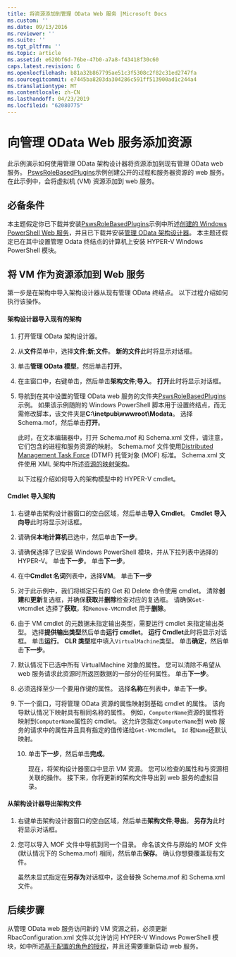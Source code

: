 ```yaml
---
title: 将资源添加到管理 OData Web 服务 |Microsoft Docs
ms.custom: ''
ms.date: 09/13/2016
ms.reviewer: ''
ms.suite: ''
ms.tgt_pltfrm: ''
ms.topic: article
ms.assetid: e620bf6d-76be-47b0-a7a8-f43418f30c60
caps.latest.revision: 6
ms.openlocfilehash: b81a32b867795ae51c3f5308c2f82c31ed2747fa
ms.sourcegitcommit: e7445ba8203da304286c591ff513900ad1c244a4
ms.translationtype: MT
ms.contentlocale: zh-CN
ms.lasthandoff: 04/23/2019
ms.locfileid: "62080775"
---
```

# <a name="adding-resources-to-a-management-odata-web-service"></a>向管理 OData Web 服务添加资源

此示例演示如何使用管理 OData 架构设计器将资源添加到现有管理 OData web 服务。 [PswsRoleBasedPlugins](https://code.msdn.microsoft.com:443/windowsdesktop/PswsRoleBasedPlugins-9c79b75a)示例创建公开的过程和服务器资源的 web 服务。 在此示例中，会将虚拟机 (VM) 资源添加到 web 服务。

## <a name="prerequisites"></a>必备条件

本主题假定你已下载并安装[PswsRoleBasedPlugins](https://code.msdn.microsoft.com:443/windowsdesktop/PswsRoleBasedPlugins-9c79b75a)示例中所述[创建的 Windows PowerShell Web 服务](./creating-a-management-odata-web-service.md)，并且已下载并安装[管理 OData 架构设计器](https://marketplace.visualstudio.com/items?itemName=jlisc0.ManagementODataSchemaDesigner)。 本主题还假定已在其中设置管理 Odata 终结点的计算机上安装 HYPER-V Windows PowerShell 模块。

## <a name="adding-vm-as-a-resource-to-the-web-service"></a>将 VM 作为资源添加到 Web 服务

第一步是在架构中导入架构设计器从现有管理 OData 终结点。 以下过程介绍如何执行该操作。

#### <a name="importing-an-existing-schema-into-the-schema-designer"></a>架构设计器导入现有的架构

1. 打开管理 OData 架构设计器。

2. 从**文件**菜单中，选择**文件**;**新**;**文件**。 **新的文件**此时将显示对话框。

3. 单击**管理 OData 模型**，然后单击**打开**。

4. 在主窗口中，右键单击，然后单击**架构文件**;**导入**。 **打开**此时将显示对话框。

5. 导航到在其中设置的管理 OData web 服务的文件夹[PswsRoleBasedPlugins](https://code.msdn.microsoft.com:443/windowsdesktop/PswsRoleBasedPlugins-9c79b75a)示例。 如果该示例随附的 Windows PowerShell 脚本用于设置终结点，而无需修改脚本，该文件夹是**C:\inetpub\wwwroot\Modata**。 选择 Schema.mof，然后单击**打开**。

   此时，在文本编辑器中，打开 Schema.mof 和 Schema.xml 文件，请注意，它们包含的进程和服务资源的映射。 Schema.mof 文件使用[Distributed Management Task Force](https://www.dmtf.org/) (DTMF) 托管对象 (MOF) 标准。 Schema.xml 文件使用 XML 架构中所述[资源的映射架构](./resource-mapping-schema.md)。

   以下过程介绍如何导入的架构模型中的 HYPER-V cmdlet。

#### <a name="importing-cmdlets-into-the-schema"></a>Cmdlet 导入架构

1. 右键单击架构设计器窗口的空白区域，然后单击**导入 Cmdlet**。 **Cmdlet 导入向导**此时将显示对话框。

2. 请确保**本地计算机**已选中，然后单击**下一步**。

3. 请确保选择了已安装 Windows PowerShell 模块，并从下拉列表中选择的 HYPER-V。 单击**下一步**。 单击**下一步**。

4. 在中**Cmdlet 名词**列表中，选择**VM**。 单击**下一步**

5. 对于此示例中，我们将绑定只有的 Get 和 Delete 命令使用 cmdlet。 清除**创建**和**更新**复选框，并确保**获取**并**删除**检查对应的复选框。 请确保`Get-VM`cmdlet 选择了**获取**，和`Remove-VM`cmdlet 用于**删除**。

6. 由于 VM cmdlet 的元数据未指定输出类型，需要运行 cmdlet 来指定输出类型。 选择**提供输出类型**然后单击**运行 cmdlet**。 **运行 Cmdlet**此时将显示对话框。 单击**运行**。 **CLR 类型**框中填入`VirtualMachine`类型。 单击**确定**，然后单击**下一步**。

7. 默认情况下已选中所有 VirtualMachine 对象的属性。 您可以清除不希望从 web 服务请求此资源时所返回数据的一部分的任何属性。 单击**下一步**。

8. 必须选择至少一个要用作键的属性。 选择**名称**在列表中，单击**下一步**。

9. 下一个窗口，可将管理 OData 资源的属性映射到基础 cmdlet 的属性。 该向导默认情况下映射具有相同名称的属性。 例如，`ComputerName`资源的属性将映射到`ComputerName`属性的 cmdlet。  这允许您指定`ComputerName`到 web 服务的请求中的属性并且具有指定的值传递给`Get-VM`cmdlet。 `Id` 和`Name`还默认映射。

   10. 单击**下一步**，然后单击**完成**。

       现在，将架构设计器窗口中显示 VM 资源。 您可以检查的属性和与资源相关联的操作。 接下来，你将更新的架构文件导出到 web 服务的虚拟目录。

#### <a name="exporting-schema-files-from-the-schema-designer"></a>从架构设计器导出架构文件

1. 右键单击架构设计器窗口的空白区域，然后单击**架构文件**;**导出**。 **另存为**此时将显示对话框。

2. 您可以导入 MOF 文件中导航到同一个目录。 命名该文件与原始的 MOF 文件 (默认情况下的 Schema.mof) 相同，然后单击**保存**。 确认你想要覆盖现有文件。

   虽然未显式指定在**另存为**对话框中，这会替换 Schema.mof 和 Schema.xml 文件。

## <a name="next-steps"></a>后续步骤

从管理 OData web 服务访问新的 VM 资源之前，必须更新 RbacConfiguration.xml 文件以允许访问 HYPER-V Windows PowerShell 模块，如中所述[基于配置的角色的授权](./configuring-role-based-authorization.md)，并且还需要重新启动 web 服务。